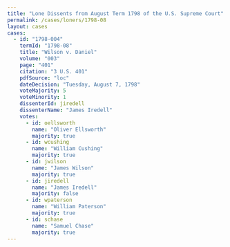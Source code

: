 ```yaml
---
title: "Lone Dissents from August Term 1798 of the U.S. Supreme Court"
permalink: /cases/loners/1798-08
layout: cases
cases:
  - id: "1798-004"
    termId: "1798-08"
    title: "Wilson v. Daniel"
    volume: "003"
    page: "401"
    citation: "3 U.S. 401"
    pdfSource: "loc"
    dateDecision: "Tuesday, August 7, 1798"
    voteMajority: 5
    voteMinority: 1
    dissenterId: jiredell
    dissenterName: "James Iredell"
    votes:
      - id: oellsworth
        name: "Oliver Ellsworth"
        majority: true
      - id: wcushing
        name: "William Cushing"
        majority: true
      - id: jwilson
        name: "James Wilson"
        majority: true
      - id: jiredell
        name: "James Iredell"
        majority: false
      - id: wpaterson
        name: "William Paterson"
        majority: true
      - id: schase
        name: "Samuel Chase"
        majority: true
---
```

